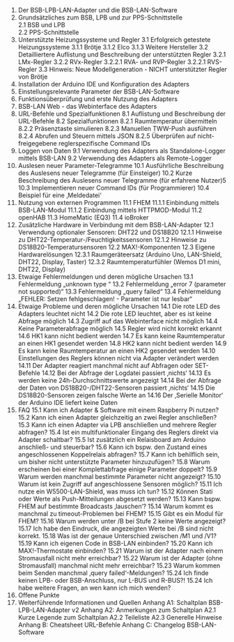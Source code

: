 1. Der BSB-LPB-LAN-Adapter und die BSB-LAN-Software
2. Grundsätzliches zum BSB, LPB und zur PPS-Schnittstelle  
2.1 BSB und LPB  
2.2 PPS-Schnittstelle
3. Unterstützte Heizungssysteme und Regler
3.1 Erfolgreich getestete Heizungssysteme
3.1.1 Brötje
3.1.2 Elco
3.1.3 Weitere Hersteller
3.2 Detailliertere Auflistung und Beschreibung der unterstützten Regler
3.2.1 LMx-Regler
3.2.2 RVx-Regler
3.2.2.1 RVA- und RVP-Regler
3.2.2.1 RVS-Regler
3.3 Hinweis: Neue Modellgeneration - NICHT unterstützter Regler von Brötje
4. Installation der Arduino IDE und Konfiguration des Adapters
5. Einstellungsrelevante Parameter der BSB-LAN-Software
6. Funktionsüberprüfung und erste Nutzung des Adapters
7. BSB-LAN Web - das Webinterface des Adapters
8. URL-Befehle und Spezialfunktionen
8.1 Auflistung und Beschreibung der URL-Befehle
8.2 Spezialfunktionen
8.2.1 Raumtemperatur übermitteln
8.2.2 Präsenztaste simulieren
8.2.3 Manuellen TWW-Push ausführen
8.2.4 Abrufen und Steuern mittels JSON
8.2.5 Überprüfen auf nicht-freigegebene reglerspezifische Command IDs
9. Loggen von Daten
9.1 Verwendung des Adapters als Standalone-Logger mittels BSB-LAN
9.2 Verwendung des Adapters als Remote-Logger
10. Auslesen neuer Parameter-Telegramme
10.1 Ausführliche Beschreibung des Auslesens neuer Telegramme (für Einsteiger)
10.2 Kurze Beschreibung des Auslesens neuer Telegramme (für erfahrene Nutzer)5
10.3 Implementieren neuer Command IDs (für Programmierer)
10.4 Beispiel für eine ‚Meldedatei‘
11. Nutzung von externen Programmen
11.1 FHEM
11.1.1 Einbindung mittels BSB-LAN-Modul
11.1.2 Einbindung mittels HTTPMOD-Modul
11.2 openHAB
11.3 HomeMatic (EQ3)
11.4 ioBroker
12. Zusätzliche Hardware in Verbindung mit dem BSB-LAN-Adapter
12.1 Verwendung optionaler Sensoren: DHT22 und DS18B20
12.1.1 Hinweise zu DHT22-Temperatur-/Feuchtigkeitssensoren
12.1.2 Hinweise zu DS18B20-Temperatursensoren
12.2 MAX!-Komponenten
12.3 Eigene Hardwarelösungen
12.3.1 Raumgeräteersatz (Arduino Uno, LAN-Shield, DHT22, Display, Taster)
12.3.2 Raumtemperaturfühler (Wemos D1 mini, DHT22, Display)
13. Etwaige Fehlermeldungen und deren mögliche Ursachen
13.1 Fehlermeldung „unknown type <xxxxxxxx>“
13.2 Fehlermeldung „error 7 (parameter not supported)“
13.3 Fehlermeldung „query failed“
13.4 Fehlermeldung „FEHLER: Setzen fehlgeschlagen! - Parameter ist nur lesbar“
14. Etwaige Probleme und deren mögliche Ursachen
14.1 Die rote LED des Adapters leuchtet nicht
14.2 Die rote LED leuchtet, aber es ist keine Abfrage möglich
14.3 Zugriff auf das Webinterface nicht möglich
14.4 Keine Parameterabfrage möglich
14.5 Regler wird nicht korrekt erkannt
14.6 HK1 kann nicht bedient werden
14.7 Es kann keine Raumtemperatur an einen HK1 gesendet werden
14.8 HK2 kann nicht bedient werden
14.9 Es kann keine Raumtemperatur an einen HK2 gesendet werden
14.10 Einstellungen des Reglers können nicht via Adapter verändert werden
14.11 Der Adapter reagiert manchmal nicht auf Abfragen oder SET-Befehle
14.12 Bei der Abfrage der Logdatei passiert ‚nichts‘
14.13 Es werden keine 24h-Durchschnittswerte angezeigt
14.14 Bei der Abfrage der Daten von DS18B20-/DHT22-Sensoren passiert ‚nichts‘
14.15 Die DS18B20-Sensoren zeigen falsche Werte an
14.16 Der ‚Serielle Monitor‘ der Arduino IDE liefert keine Daten
15. FAQ
15.1 Kann ich Adapter & Software mit einem Raspberry Pi nutzen?
15.2 Kann ich einen Adapter gleichzeitig an zwei Regler anschließen?
15.3 Kann ich einen Adapter via LPB anschließen und mehrere Regler abfragen?
15.4 Ist ein multifunktionaler Eingang des Reglers direkt via Adapter schaltbar?
15.5 Ist zusätzlich ein Relaisboard am Arduino anschließ- und steuerbar?
15.6 Kann ich bspw. den Zustand eines angeschlossenen Koppelrelais abfragen?
15.7 Kann ich behilflich sein, um bisher nicht unterstützte Parameter hinzuzufügen?
15.8 Warum erscheinen bei einer Komplettabfrage einige Parameter doppelt?
15.9 Warum werden manchmal bestimmte Parameter nicht angezeigt?
15.10 Warum ist kein Zugriff auf angeschlossene Sensoren möglich?
15.11 Ich nutze ein W5500-LAN-Shield, was muss ich tun?
15.12 Können Stati oder Werte als Push-Mitteilungen abgesetzt werden?
15.13 Kann bspw. FHEM auf bestimmte Broadcasts ‚lauschen‘?
15.14 Warum kommt es manchmal zu timeout-Problemen bei FHEM?
15.15 Gibt es ein Modul für FHEM?
15.16 Warum werden unter /B bei Stufe 2 keine Werte angezeigt?
15.17 Ich habe den Eindruck, die angezeigten Werte bei /B sind nicht korrekt.
15.18 Was ist der genaue Unterschied zwischen /M1 und /V1?
15.19 Kann ich eigenen Code in BSB-LAN einbinden?
15.20 Kann ich MAX!-Thermostate einbinden?
15.21 Warum ist der Adapter nach einem Stromausfall nicht mehr erreichbar?
15.22 Warum ist der Adapter (ohne Stromausfall) manchmal nicht mehr erreichbar?
15.23 Warum kommen beim Senden manchmal ‚query failed‘-Meldungen?
15.24 Ich finde keinen LPB- oder BSB-Anschluss, nur L-BUS und R-BUS?!
15.24 Ich habe weitere Fragen, an wen kann ich mich wenden?
16. Offene Punkte
17. Weiterführende Informationen und Quellen
Anhang A1: Schaltplan BSB-LPB-LAN-Adapter v2
Anhang A2: Anmerkungen zum Schaltplan
A2.1 Kurze Legende zum Schaltplan
A2.2 Teileliste
A2.3 Generelle Hinweise
Anhang B: Cheatsheet URL-Befehle
Anhang C: Changelog BSB-LAN-Software
